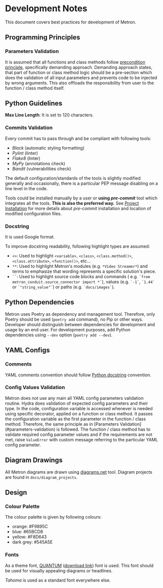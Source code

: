 # Development Notes

This document covers best practices for development of Metron.

## Programming Principles

### Parameters Validation

It is assumed that all functions and class methods follow
[precondition principle](https://en.wikipedia.org/wiki/Precondition), specifically demanding approach. Demanding
approach states, that part of function or class method logic should be a pre-section which does the validation of all
input parameters and prevents code to be injected by wrong arguments. This also offloads the responsibility from user to
the function / class method itself.

## Python Guidelines

**Max Line Length**: It is set to 120 characters.

### Commits Validation
Every commit has to pass through and be compliant with following tools:
- *Black* (automatic styling formatting)
- *Pylint* (linter)
- *Flake8* (linter)
- *MyPy* (annotations check)
- *Bandit* (vulnerabilities check)

The default configuration/standards of the tools is slightly modified generally and occasionally, there is a 
particular PEP message disabling on a line level in the code.

Tools could be installed manually by a user or **using *pre-commit*** tool which integrates all the tools. 
**This is also the preferred way.** See [Project Installation](../docs/project_installation.md) for more details about 
*pre-commit* installation and location of modified configuration files.

### Docstring

It is used Google format.

To improve docstring readability, following highlight types are assumed:

- `<>`: Used to highlight `<variable>`, `<class>`, `<class.method()>`, `<class.attribute>`, `<function()>`, etc...
- `**`: Used to highlight Metron's modules (e.g. `*Video Streamer*`) and terms to emphasize that wording represents a
  specific solution's piece.
- ``` `` ```: Used to highlight source code blocks and commands (
  e.g. `` `from metron_conduit.source_connector import *` ``), values (e.g. `` `-1` ``, `` `1.44` ``
  or `` `"string_value"` ``) or paths (e.g. `` `docs/images` ``).

## Python Dependencies

Metron uses Poetry as dependency and management tool. Therefore, only Poetry should be used (`poetry add` command), no
Pip or other ways. Developer should distinguish between dependencies for development and usage by an end user. For
development purposes, add Python dependencies using `--dev` option (`poetry add --dev`).

## YAML Configs

### Comments

YAML comments convention should follow [Python docstring](#docstring) convention.

### Config Values Validation

Metron does not use any main all YAML config parameters validation routine. Hydra does validation of expected config
parameters and their type. In the code, configuration variable is accessed whenever is needed using specific decorator,
applied on a function or class method. It passes the configuration variable as the first parameter in the function /
class method. Therefore, the same principle as in [Parameters Validation]
(#parameters-validation) is followed. The function / class method has to validate required config parameter values and
if the requirements are not met, raise `ValueError` with custom message referring to the particular YAML config
parameter.

## Diagram Drawings

All Metron diagrams are drawn using [diagrams.net](https://www.diagrams.net) tool. Diagram projects are found in
`docs/diagram_projects`.

## Design

### Colour Palette

The colour palette is given by following colours:

- orange: #F9895C
- blue: #65BCD8
- yellow: #F8D643
- dark grey: #545A5E

### Fonts

As a theme
font, [QUANTUM](https://www.behance.net/gallery/63174797/QUANTUM-FREE-FONT?tracking_source=project_owner_other_projects) ([download link](https://www.dafont.com/quantum-4.font))
font is used. This font should be used for visually appealing diagrams or headlines.

*Tahoma* is used as a standard font everywhere else.
